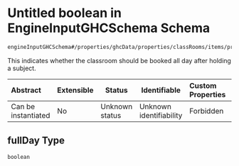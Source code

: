 # Untitled boolean in EngineInputGHCSchema Schema

```txt
engineInputGHCSchema#/properties/ghcData/properties/classRooms/items/properties/fullDay
```

This indicates whether the classroom should be booked all day after holding a subject.


| Abstract            | Extensible | Status         | Identifiable            | Custom Properties | Additional Properties | Access Restrictions | Defined In                                                         |
| :------------------ | ---------- | -------------- | ----------------------- | :---------------- | --------------------- | ------------------- | ------------------------------------------------------------------ |
| Can be instantiated | No         | Unknown status | Unknown identifiability | Forbidden         | Allowed               | none                | [ghc.schema.json\*](../out/ghc.schema.json "open original schema") |

## fullDay Type

`boolean`
